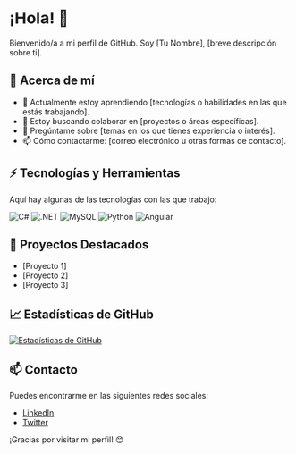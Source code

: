 # ¡Hola! 👋

Bienvenido/a a mi perfil de GitHub. Soy [Tu Nombre], [breve descripción sobre ti].

## 🚀 Acerca de mí

- 🌱 Actualmente estoy aprendiendo [tecnologías o habilidades en las que estás trabajando].
- 👯 Estoy buscando colaborar en [proyectos o áreas específicas].
- 💬 Pregúntame sobre [temas en los que tienes experiencia o interés].
- 📫 Cómo contactarme: [correo electrónico u otras formas de contacto].

## ⚡ Tecnologías y Herramientas

Aquí hay algunas de las tecnologías con las que trabajo:

![C#](https://img.shields.io/badge/C%23-239120?style=for-the-badge&logo=c-sharp&logoColor=white) ![.NET](https://img.shields.io/badge/.NET-512BD4?style=for-the-badge&logo=.net&logoColor=white) ![MySQL](https://img.shields.io/badge/MySQL-4479A1?style=for-the-badge&logo=mysql&logoColor=white) ![Python](https://img.shields.io/badge/Python-3776AB?style=for-the-badge&logo=python&logoColor=white) ![Angular](https://img.shields.io/badge/Angular-DD0031?style=for-the-badge&logo=angular&logoColor=white)

## 🌱 Proyectos Destacados

- [Proyecto 1]
- [Proyecto 2]
- [Proyecto 3]

## 📈 Estadísticas de GitHub

[![Estadísticas de GitHub](https://github-readme-stats.vercel.app/api?username=julianlpz69&show_icons=true&theme=radical)](https://github.com/anuraghazra/github-readme-stats)

## 📫 Contacto

Puedes encontrarme en las siguientes redes sociales:

- [LinkedIn](https://www.linkedin.com/in/nicolas-sarchi/)
- [Twitter](URL_de_tu_perfil)

¡Gracias por visitar mi perfil! 😊
